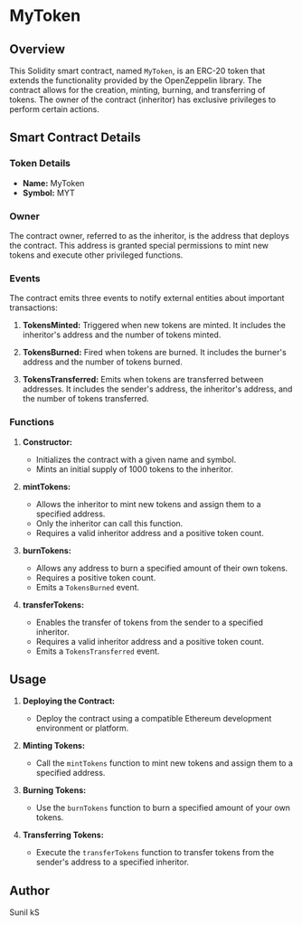 # MyToken 

## Overview

This Solidity smart contract, named `MyToken`, is an ERC-20 token that extends the functionality provided by the OpenZeppelin library. The contract allows for the creation, minting, burning, and transferring of tokens. The owner of the contract (inheritor) has exclusive privileges to perform certain actions.

## Smart Contract Details

### Token Details

- **Name:** MyToken
- **Symbol:** MYT

### Owner

The contract owner, referred to as the inheritor, is the address that deploys the contract. This address is granted special permissions to mint new tokens and execute other privileged functions.

### Events

The contract emits three events to notify external entities about important transactions:

1. **TokensMinted:** Triggered when new tokens are minted. It includes the inheritor's address and the number of tokens minted.

2. **TokensBurned:** Fired when tokens are burned. It includes the burner's address and the number of tokens burned.

3. **TokensTransferred:** Emits when tokens are transferred between addresses. It includes the sender's address, the inheritor's address, and the number of tokens transferred.

### Functions

1. **Constructor:**
   - Initializes the contract with a given name and symbol.
   - Mints an initial supply of 1000 tokens to the inheritor.

2. **mintTokens:**
   - Allows the inheritor to mint new tokens and assign them to a specified address.
   - Only the inheritor can call this function.
   - Requires a valid inheritor address and a positive token count.

3. **burnTokens:**
   - Allows any address to burn a specified amount of their own tokens.
   - Requires a positive token count.
   - Emits a `TokensBurned` event.

4. **transferTokens:**
   - Enables the transfer of tokens from the sender to a specified inheritor.
   - Requires a valid inheritor address and a positive token count.
   - Emits a `TokensTransferred` event.

## Usage

1. **Deploying the Contract:**
   - Deploy the contract using a compatible Ethereum development environment or platform.

2. **Minting Tokens:**
   - Call the `mintTokens` function to mint new tokens and assign them to a specified address.

3. **Burning Tokens:**
   - Use the `burnTokens` function to burn a specified amount of your own tokens.

4. **Transferring Tokens:**
   - Execute the `transferTokens` function to transfer tokens from the sender's address to a specified inheritor.

## Author

Sunil kS
